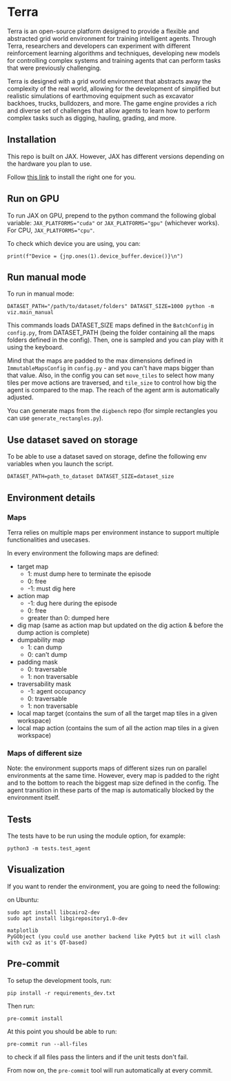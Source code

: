 # Terra
Terra is an open-source platform designed to provide a flexible and abstracted grid world environment for training intelligent agents. Through Terra, researchers and developers can experiment with different reinforcement learning algorithms and techniques, developing new models for controlling complex systems and training agents that can perform tasks that were previously challenging.

Terra is designed with a grid world environment that abstracts away the complexity of the real world, allowing for the development of simplified but realistic simulations of earthmoving equipment such as excavator backhoes, trucks, bulldozers, and more. The game engine provides a rich and diverse set of challenges that allow agents to learn how to perform complex tasks such as digging, hauling, grading, and more.

## Installation
This repo is built on JAX. However, JAX has different versions depending on the hardware you plan to use.

Follow [this link](https://github.com/google/jax#installation) to install the right one for you.

## Run on GPU
To run JAX on GPU, prepend to the python command the following global variable: `JAX_PLATFORMS="cuda"` or `JAX_PLATFORMS="gpu"` (whichever works). For CPU, `JAX_PLATFORMS="cpu"`.

To check which device you are using, you can:
~~~
print(f"Device = {jnp.ones(1).device_buffer.device()}\n")
~~~

## Run manual mode
To run in manual mode:
~~~
DATASET_PATH="/path/to/dataset/folders" DATASET_SIZE=1000 python -m viz.main_manual
~~~
This commands loads DATASET_SIZE maps defined in the `BatchConfig` in `config.py`, from DATASET_PATH (being the folder containing all the maps folders defined in the config).
Then, one is sampled and you can play with it using the keyboard.

Mind that the maps are padded to the max dimensions defined in `ImmutableMapsConfig` in `config.py` - and you can't have maps bigger than that value.
Also, in the config you can set `move_tiles` to select how many tiles per move actions are traversed, and `tile_size` to control how big the agent is compared to the map. The reach of the agent arm is automatically adjusted.

You can generate maps from the `digbench` repo (for simple rectangles you can use `generate_rectangles.py`).

## Use dataset saved on storage
To be able to use a dataset saved on storage, define the following env variables when you launch the script.
~~~
DATASET_PATH=path_to_dataset DATASET_SIZE=dataset_size
~~~

## Environment details
### Maps
Terra relies on multiple maps per environment instance to support multiple functionalities and usecases.

In every environment the following maps are defined:
- target map
    - 1: must dump here to terminate the episode
    - 0: free
    - -1: must dig here 
- action map
    - -1: dug here during the episode
    - 0: free
    - greater than 0: dumped here
- dig map (same as action map but updated on the dig action & before the dump action is complete)
- dumpability map
    - 1: can dump
    - 0: can't dump
- padding mask
    - 0: traversable
    - 1: non traversable
- traversability mask
    - -1: agent occupancy
    - 0: traversable
    - 1: non traversable
- local map target (contains the sum of all the target map tiles in a given workspace)
- local map action (contains the sum of all the action map tiles in a given workspace)

### Maps of different size
Note: the environment supports maps of different sizes run on parallel environments at the same time.
However, every map is padded to the right and to the bottom to reach the biggest map size defined in the config.
The agent transition in these parts of the map is automatically blocked by the environment itself.

## Tests
The tests have to be run using the module option, for example:
~~~
python3 -m tests.test_agent
~~~

## Visualization
If you want to render the environment, you are going to need the following:

on Ubuntu:
~~~
sudo apt install libcairo2-dev
sudo apt install libgirepository1.0-dev
~~~

~~~
matplotlib
PyGObject (you could use another backend like PyQt5 but it will clash with cv2 as it's QT-based)
~~~

## Pre-commit
To setup the development tools, run:
~~~
pip install -r requirements_dev.txt
~~~

Then run:
~~~
pre-commit install
~~~

At this point you should be able to run:
~~~
pre-commit run --all-files
~~~
to check if all files pass the linters and if the unit tests don't fail.

From now on, the `pre-commit` tool will run automatically at every commit.
